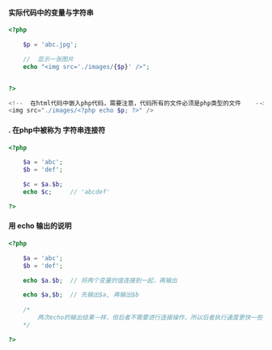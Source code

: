 #### 实际代码中的变量与字符串

```php
<?php

    $p = 'abc.jpg';

    //  显示一张图片
    echo "<img src='./images/{$p}' />";


?>

<!--  在html代码中嵌入php代码，需要注意，代码所有的文件必须是php类型的文件    -->
<img src="./images/<?php echo $p; ?>" />
```

#### . 在php中被称为 字符串连接符

```php
<?php

    $a = 'abc';
    $b = 'def';

    $c = $a.$b;
    echo $c;     // 'abcdef'

?>
```

#### 用 echo 输出的说明

```php
<?php

    $a = 'abc';
    $b = 'def';

    echo $a.$b;  // 将两个变量的值连接到一起，再输出

    echo $a,$b;  // 先输出$a, 再输出$b
    
    /*
        两次echo的输出结果一样，但后者不需要进行连接操作，所以后者执行速度更快一些
    */

?>
```



